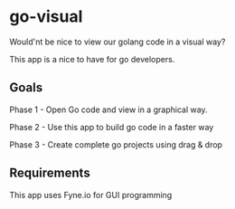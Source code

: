 # go-visual

Would'nt be nice to view our golang code in a visual way?

This app is a nice to have for go developers.

## Goals

Phase 1 - Open Go code and view in a graphical way.

Phase 2 - Use this app to build go code in a faster way

Phase 3 - Create complete go projects using drag & drop

## Requirements

This app uses Fyne.io for GUI programming
